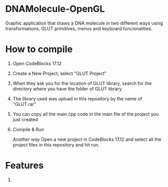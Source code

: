 # DNAMolecule-OpenGL
Graphic application that draws a DNA molecule in two different ways using transformations, GLUT primitives, menus and keyboard funcionalities.

# How to compile
1. Open CodeBlocks 17.12
2. Create a New Project, select "GLUT Project"
3. When they ask you for the location of GLUT library, search for the directory where you have the folder of GLUT library
4. The library used was upload in this repository by the name of "GLUT.rar"
5. You can copy all the main.cpp code in the main file of the project you just created
6. Compile & Run

   *Another way*
   Open a new project in CodeBlocks 17.12 and select all the project files in this repository and hit run.

# Features
1. 
